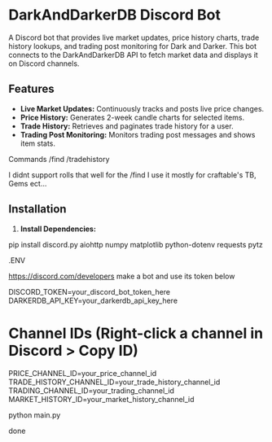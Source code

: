 # DarkAndDarkerDB Discord Bot

A Discord bot that provides live market updates, price history charts, trade history lookups, and trading post monitoring for Dark and Darker. This bot connects to the DarkAndDarkerDB API to fetch market data and displays it on Discord channels.

## Features

- **Live Market Updates:** Continuously tracks and posts live price changes.
- **Price History:** Generates 2-week candle charts for selected items.
- **Trade History:** Retrieves and paginates trade history for a user.
- **Trading Post Monitoring:** Monitors trading post messages and shows item stats.

Commands
/find <itemname>
/tradehistory <username>

I didnt support rolls that well for the /find I use it mostly for craftable's TB, Gems ect...

## Installation

1. **Install Dependencies:**

pip install discord.py aiohttp numpy matplotlib python-dotenv requests pytz

.ENV

https://discord.com/developers
make a bot and use its token below

DISCORD_TOKEN=your_discord_bot_token_here
DARKERDB_API_KEY=your_darkerdb_api_key_here
# Channel IDs (Right-click a channel in Discord > Copy ID)
PRICE_CHANNEL_ID=your_price_channel_id
TRADE_HISTORY_CHANNEL_ID=your_trade_history_channel_id
TRADING_CHANNEL_ID=your_trading_channel_id
MARKET_HISTORY_ID=your_market_history_channel_id

python main.py

done
